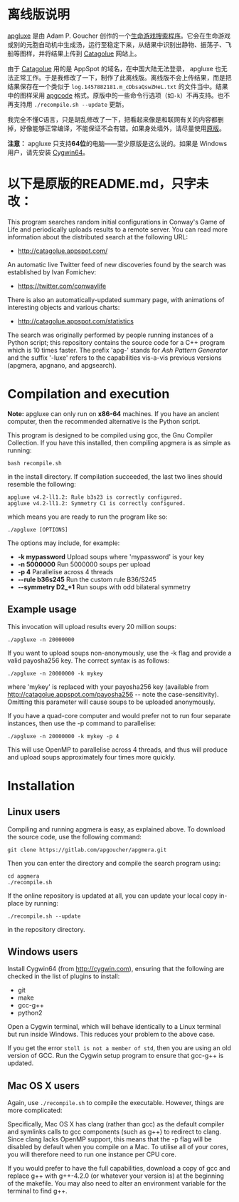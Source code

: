 离线版说明
========

[apgluxe](https://gitlab.com/apgoucher/apgmera) 是由 Adam P. Goucher 创作的一个[生命游戏搜索程序](http://conwaylife.com/wiki/Apgsearch)。它会在生命游戏或别的元胞自动机中生成汤，运行至稳定下来，从结果中识别出静物、振荡子、飞船等图样，并将结果上传到 [Catagolue](http://catagolue.appspot.com) 网站上。

由于 [Catagolue](http://catagolue.appspot.com) 用的是 AppSpot 的域名，在中国大陆无法登录， apgluxe 也无法正常工作。于是我修改了一下，制作了此离线版。离线版不会上传结果，而是把结果保存在一个类似于 `log.1457882181.m_cDbsaQswZHeL.txt` 的文件当中。结果中的图样采用 [apgcode](http://conwaylife.com/wiki/Apgcode) 格式。原版中的一些命令行选项（如`-k`）不再支持。也不再支持用 `./recompile.sh --update` 更新。

我完全不懂C语言，只是胡乱修改了一下，把看起来像是和联网有关的内容都删掉，好像能够正常编译，不能保证不会有错。如果身处墙外，请尽量使用[原版](https://gitlab.com/apgoucher/apgmera)。

**注意：** apgluxe 只支持**64位**的电脑——至少原版是这么说的。如果是 Windows 用户，请先安装 [Cygwin64](http://cygwin.com)。

以下是原版的README.md，只字未改：
============================

This program searches random initial configurations in Conway's Game
of Life and periodically uploads results to a remote server. You can
read more information about the distributed search at the following URL:

- http://catagolue.appspot.com/

An automatic live Twitter feed of new discoveries found by the search
was established by Ivan Fomichev:

- https://twitter.com/conwaylife

There is also an automatically-updated summary page, with animations
of interesting objects and various charts:

- http://catagolue.appspot.com/statistics

The search was originally performed by people running instances of
a Python script; this repository contains the source code for a C++
program which is 10 times faster. The prefix 'apg-' stands for _Ash
Pattern Generator_ and the suffix '-luxe' refers to the capabilities
vis-a-vis previous versions (apgmera, apgnano, and apgsearch).

Compilation and execution
=========================

**Note:** apgluxe can only run on **x86-64** machines. If you have an
ancient computer, then the recommended alternative is the Python
script.

This program is designed to be compiled using gcc, the Gnu Compiler
Collection. If you have this installed, then compiling apgmera is as
simple as running:

    bash recompile.sh

in the install directory. If compilation succeeded, the last two lines
should resemble the following:

    apgluxe v4.2-ll1.2: Rule b3s23 is correctly configured.
    apgluxe v4.2-ll1.2: Symmetry C1 is correctly configured.

which means you are ready to run the program like so:

    ./apgluxe [OPTIONS]

The options may include, for example:

- **-k mypassword**      Upload soups where 'mypassword' is your key
- **-n 5000000**         Run 5000000 soups per upload
- **-p 4**               Parallelise across 4 threads
- **--rule b36s245**     Run the custom rule B36/S245
- **--symmetry D2_+1**   Run soups with odd bilateral symmetry

Example usage
-------------

This invocation will upload results every 20 million soups:

    ./apgluxe -n 20000000

If you want to upload soups non-anonymously, use the -k flag and
provide a valid payosha256 key. The correct syntax is as follows:

    ./apgluxe -n 20000000 -k mykey

where 'mykey' is replaced with your payosha256 key (available from
http://catagolue.appspot.com/payosha256 -- note the case-sensitivity).
Omitting this parameter will cause soups to be uploaded anonymously.

If you have a quad-core computer and would prefer not to run four
separate instances, then use the -p command to parallelise:

    ./apgluxe -n 20000000 -k mykey -p 4

This will use OpenMP to parallelise across 4 threads, and thus will
produce and upload soups approximately four times more quickly.

Installation
============

Linux users
-----------

Compiling and running apgmera is easy, as explained above. To download
the source code, use the following command:

    git clone https://gitlab.com/apgoucher/apgmera.git

Then you can enter the directory and compile the search program using:

    cd apgmera
    ./recompile.sh

If the online repository is updated at all, you can update your local
copy in-place by running:

    ./recompile.sh --update

in the repository directory.

Windows users
-------------

Install Cygwin64 (from http://cygwin.com), ensuring that the following
are checked in the list of plugins to install:

 - git
 - make
 - gcc-g++
 - python2

Open a Cygwin terminal, which will behave identically to a Linux terminal
but run inside Windows. This reduces your problem to the above case.

If you get the error `stoll is not a member of std`, then you are using an
old version of GCC. Run the Cygwin setup program to ensure that gcc-g++ is
updated.

Mac OS X users
--------------

Again, use `./recompile.sh` to compile the executable. However, things are
more complicated:

Specifically, Mac OS X has clang (rather than gcc) as the default
compiler and symlinks calls to gcc components (such as g++) to redirect
to clang. Since clang lacks OpenMP support, this means that the -p flag
will be disabled by default when you compile on a Mac. To utilise all of
your cores, you will therefore need to run one instance per CPU core.

If you would prefer to have the full capabilities, download a copy of gcc
and replace g++ with g++-4.2.0 (or whatever your version is) at the
beginning of the makefile. You may also need to alter an environment
variable for the terminal to find g++.

